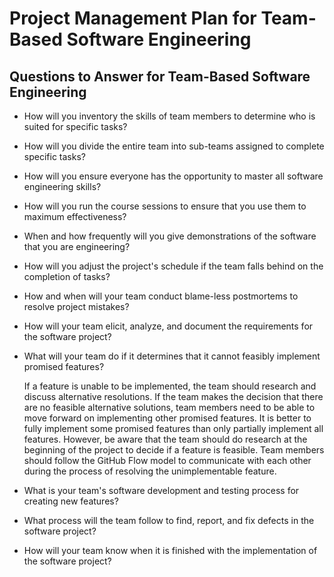 # Project Management Plan for Team-Based Software Engineering

## Questions to Answer for Team-Based Software Engineering

- How will you inventory the skills of team members to determine who is
  suited for specific tasks?

- How will you divide the entire team into sub-teams assigned to complete
  specific tasks?

- How will you ensure everyone has the opportunity to master all software
  engineering skills?

- How will you run the course sessions to ensure that you use them
  to maximum effectiveness?

- When and how frequently will you give demonstrations of the software that
  you are engineering?

- How will you adjust the project's schedule if the team falls behind on the
  completion of tasks?

- How and when will your team conduct blame-less postmortems to resolve
  project mistakes?

- How will your team elicit, analyze, and document the requirements for the
  software project?

- What will your team do if it determines that it cannot feasibly implement
  promised features?

  If a feature is unable to be implemented, the team should research and discuss
   alternative resolutions. If the team makes the decision that there are no
   feasible alternative solutions, team members need to be able to move forward
   on implementing other promised features. It is better to fully implement some
   promised features than only partially implement all features. However, be
   aware that the team should do research at the beginning of the project to
   decide if a feature is feasible. Team members should follow the GitHub Flow
   model to communicate with each other during the process of resolving the
   unimplementable feature.

- What is your team's software development and testing process for creating
  new features?

- What process will the team follow to find, report, and fix defects in the
  software project?

- How will your team know when it is finished with the implementation of the
  software project?
